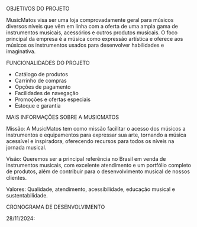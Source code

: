 OBJETIVOS DO PROJETO

MusicMatos visa ser uma loja comprovadamente geral para músicos diversos níveis que vêm em linha com a oferta de uma ampla gama de instrumentos musicais, acessórios e outros produtos musicais. O foco principal da empresa é a música como expressão artística e oferece aos músicos os instrumentos usados para desenvolver habilidades e imaginativa.

FUNCIONALIDADES DO PROJETO
* Catálogo de produtos
* Carrinho de compras
* Opções de pagamento
* Facilidades de navegação
* Promoções e ofertas especiais
* Estoque e garantia

MAIS INFORMAÇÕES SOBRE A MUSICMATOS

Missão: A MusicMatos tem como missão facilitar o acesso dos músicos a instrumentos e equipamentos para expressar sua arte, tornando a música acessível e inspiradora, oferecendo recursos para todos os níveis na jornada musical.

Visão: Queremos ser a principal referência no Brasil em venda de instrumentos musicais, com excelente atendimento e um portfólio completo de produtos, além de contribuir para o desenvolvimento musical de nossos clientes.

Valores: Qualidade, atendimento, acessibilidade, educação musical e sustentabilidade.

CRONOGRAMA DE DESENVOLVIMENTO

28/11/2024: 
